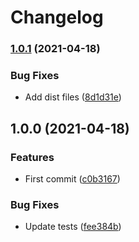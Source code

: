 # Changelog

### [1.0.1](https://www.github.com/cobraz/parse-sitemap/compare/v1.0.0...v1.0.1) (2021-04-18)


### Bug Fixes

* Add dist files ([8d1d31e](https://www.github.com/cobraz/parse-sitemap/commit/8d1d31e11f7417fe4482dcc888da8f28deb58530))

## 1.0.0 (2021-04-18)


### Features

* First commit ([c0b3167](https://www.github.com/cobraz/parse-sitemap/commit/c0b3167be3d933b4278202ced9d0a8f1b652aa9e))


### Bug Fixes

* Update tests ([fee384b](https://www.github.com/cobraz/parse-sitemap/commit/fee384b690b5a4b9c8aa09e8621e298440149736))
